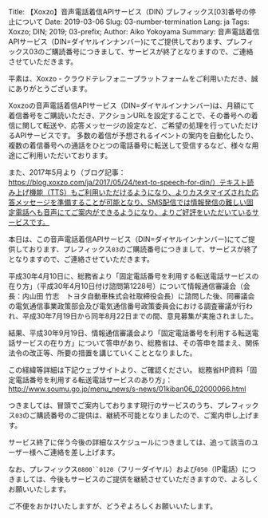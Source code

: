 Title: 【Xoxzo】音声電話着信APIサービス（DIN) プレフィックス[03]番号の停止について
Date: 2019-03-06 
Slug: 03-number-termination
Lang: ja
Tags: Xoxzo; DIN; 2019; 03-prefix;
Author: Aiko Yokoyama
Summary: 音声電話着信APIサービス（DIN=ダイヤルインナンバー)にてご提供しております、プレフィックス03のご購読番号につきまして、サービスが終了となりますので、ご連絡させていただきます。


平素は、Xoxzo - クラウドテレフォニープラットフォームをご利用いただき、誠にありがとうございます。

Xoxzoの音声電話着信APIサービス（DIN=ダイヤルインナンバー)は、月額にて着信番号をご購読いただき、アクションURLを設定することで、その番号への着信に関して転送や、応答メッセージの設定など、ご希望の処理を行っていただけるAPIサービスです。
多数の着信が予想されるイベントの案内を自動化したり、複数の着信番号への通話をひとつの電話番号に転送して受信するなど、様々な用途にご利用いただいております。

また、2017年5月より（ブログ記事：https://blog.xoxzo.com/ja/2017/05/24/text-to-speech-for-din/）テキスト読み上げ機能（TTS）もご利用いただけるようになり、よりカスタマイズされた応答メッセージを準備することが可能となり、SMS配信では情報発信の難しい固定電話へも音声にてご案内ができるようになり、よりご好評をいただいているサービスです。

本日は、この音声電話着信APIサービス（DIN=ダイヤルインナンバー)にてご提供しております、プレフィックス`03`のご購読番号につきまして、サービスが終了となりますので、ご連絡させていただきます。

平成30年4月10日に、総務省より「固定電話番号を利用する転送電話サービスの在り方」（平成30年4月10日付け諮問第1228号）について情報通信審議会（会長：内山田 竹志　トヨタ自動車株式会社取締役会長）に諮問した後、同審議会の電気通信事業政策部会及び電気通信番号政策委員会における調査審議が行われ、平成30年7月19日から同年8月22日までの間、意見募集が実施されました。

結果、平成30年9月19日、情報通信審議会より「固定電話番号を利用する転送電話サービスの在り方」について答申があり、総務省は、その答申を踏まえ、関係法令の改正等、所要の措置を講じていくこととなりました。

この経緯等詳細は下記ウェブサイトより、ご確認ください。
総務省HP資料「固定電話番号を利用する転送電話サービスのあり方」：http://www.soumu.go.jp/menu_news/s-news/01kiban06_02000066.html

つきましては、冒頭でご案内しております現行のサービスのうち、プレフィックス`03`のご購読番号のご提供は、継続不可能となりましたので、ご案内申し上げます。

サービス終了に伴う今後の詳細なスケジュールにつきましては、追って該当のユーザー様へご連絡を差し上げます。

なお、プレフィックス`0800``0120`（フリーダイヤル）および`050`（IP電話）につきましては、今後もサービスのご提供を継続させていただきますので、よろしくお願いいたします。

ご不便をおかけいたしますが、どうぞよろしくお願いいたします。


